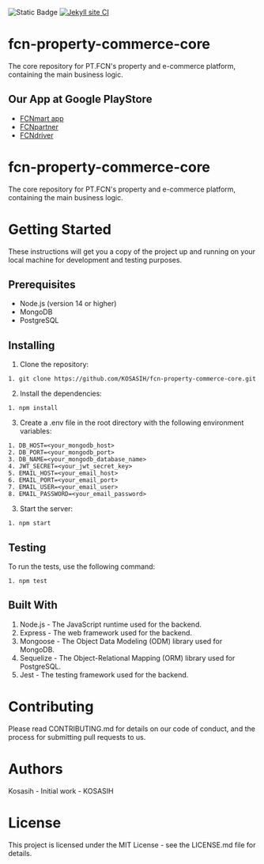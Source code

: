 ![Static Badge](https://img.shields.io/badge/FCN-FITRI%20CINTA%20NUSANTARA-blue)
[![Jekyll site CI](https://github.com/KOSASIH/fcn-property-commerce-core/actions/workflows/jekyll-docker.yml/badge.svg)](https://github.com/KOSASIH/fcn-property-commerce-core/actions/workflows/jekyll-docker.yml)

# fcn-property-commerce-core
The core repository for PT.FCN's property and e-commerce platform, containing the main business logic.

## Our App at Google PlayStore 

- [FCNmart app](https://play.google.com/store/apps/details?id=com.fcnmart.enjoy) 
- [FCNpartner](https://play.google.com/store/apps/details?id=com.fcnmart.partner)
- [FCNdriver](https://play.google.com/store/apps/details?id=com.fcnmart.driver) 

# fcn-property-commerce-core

The core repository for PT.FCN's property and e-commerce platform, containing the main business logic.

# Getting Started

These instructions will get you a copy of the project up and running on your local machine for development and testing purposes.

## Prerequisites

- Node.js (version 14 or higher)
- MongoDB
- PostgreSQL

## Installing

1. Clone the repository:

```
1. git clone https://github.com/KOSASIH/fcn-property-commerce-core.git
```

2. Install the dependencies:

```
1. npm install
```

3. Create a .env file in the root directory with the following environment variables:

```
1. DB_HOST=<your_mongodb_host>
2. DB_PORT=<your_mongodb_port>
3. DB_NAME=<your_mongodb_database_name>
4. JWT_SECRET=<your_jwt_secret_key>
5. EMAIL_HOST=<your_email_host>
6. EMAIL_PORT=<your_email_port>
7. EMAIL_USER=<your_email_user>
8. EMAIL_PASSWORD=<your_email_password>
```
3. Start the server:

```
1. npm start
```

## Testing

To run the tests, use the following command:

```
1. npm test
```

## Built With

1. Node.js - The JavaScript runtime used for the backend.
2. Express - The web framework used for the backend.
3. Mongoose - The Object Data Modeling (ODM) library used for MongoDB.
3. Sequelize - The Object-Relational Mapping (ORM) library used for PostgreSQL.
4. Jest - The testing framework used for the backend.

# Contributing

Please read CONTRIBUTING.md for details on our code of conduct, and the process for submitting pull requests to us.

# Authors

Kosasih - Initial work - KOSASIH

# License

This project is licensed under the MIT License - see the LICENSE.md file for details.
